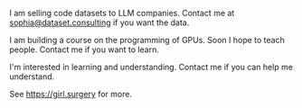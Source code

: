 I am selling code datasets to LLM companies. Contact me at sophia@dataset.consulting if you want the data.

I am building a course on the programming of GPUs. Soon I hope to teach people. Contact me if you want to learn.

I'm interested in learning and understanding. Contact me if you can help me understand.

See https://girl.surgery for more.
